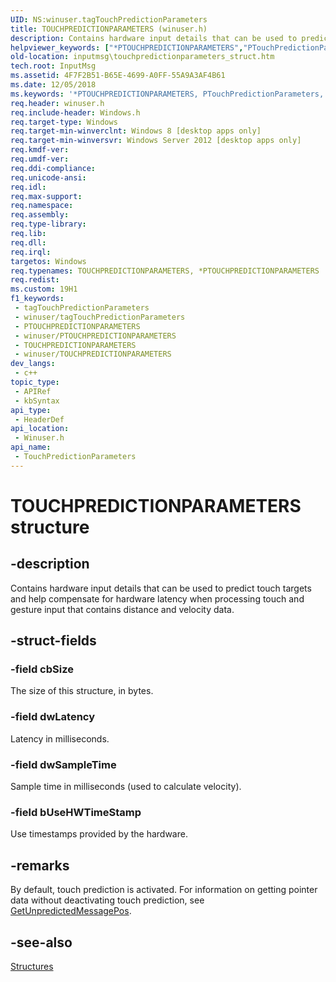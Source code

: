 ```yaml
---
UID: NS:winuser.tagTouchPredictionParameters
title: TOUCHPREDICTIONPARAMETERS (winuser.h)
description: Contains hardware input details that can be used to predict touch targets and help compensate for hardware latency when processing touch and gesture input that contains distance and velocity data.
helpviewer_keywords: ["*PTOUCHPREDICTIONPARAMETERS","PTouchPredictionParameters","PTouchPredictionParameters structure pointer [Input Messages and Notifications]","TOUCHPREDICTIONPARAMETERS","TouchPredictionParameters","TouchPredictionParameters structure [Input Messages and Notifications]","_TouchPredictionParameters","inputmsg.touchpredictionparameters_struct","winuser/PTouchPredictionParameters","winuser/TouchPredictionParameters"]
old-location: inputmsg\touchpredictionparameters_struct.htm
tech.root: InputMsg
ms.assetid: 4F7F2B51-B65E-4699-A0FF-55A9A3AF4B61
ms.date: 12/05/2018
ms.keywords: '*PTOUCHPREDICTIONPARAMETERS, PTouchPredictionParameters, PTouchPredictionParameters structure pointer [Input Messages and Notifications], TOUCHPREDICTIONPARAMETERS, TouchPredictionParameters, TouchPredictionParameters structure [Input Messages and Notifications], _TouchPredictionParameters, inputmsg.touchpredictionparameters_struct, winuser/PTouchPredictionParameters, winuser/TouchPredictionParameters'
req.header: winuser.h
req.include-header: Windows.h
req.target-type: Windows
req.target-min-winverclnt: Windows 8 [desktop apps only]
req.target-min-winversvr: Windows Server 2012 [desktop apps only]
req.kmdf-ver: 
req.umdf-ver: 
req.ddi-compliance: 
req.unicode-ansi: 
req.idl: 
req.max-support: 
req.namespace: 
req.assembly: 
req.type-library: 
req.lib: 
req.dll: 
req.irql: 
targetos: Windows
req.typenames: TOUCHPREDICTIONPARAMETERS, *PTOUCHPREDICTIONPARAMETERS
req.redist: 
ms.custom: 19H1
f1_keywords:
 - tagTouchPredictionParameters
 - winuser/tagTouchPredictionParameters
 - PTOUCHPREDICTIONPARAMETERS
 - winuser/PTOUCHPREDICTIONPARAMETERS
 - TOUCHPREDICTIONPARAMETERS
 - winuser/TOUCHPREDICTIONPARAMETERS
dev_langs:
 - c++
topic_type:
 - APIRef
 - kbSyntax
api_type:
 - HeaderDef
api_location:
 - Winuser.h
api_name:
 - TouchPredictionParameters
---
```


# TOUCHPREDICTIONPARAMETERS structure


## -description

Contains hardware input details that can be used to predict touch targets and help compensate for hardware latency when processing touch and gesture input that contains distance and velocity data.

## -struct-fields

### -field cbSize

The size of this structure, in bytes.

### -field dwLatency

Latency in milliseconds.

### -field dwSampleTime

Sample time in milliseconds (used to calculate velocity).

### -field bUseHWTimeStamp

Use timestamps provided by the hardware.

## -remarks

By default, touch prediction is activated. For information on getting pointer data without deactivating touch prediction, see <a href="/windows/desktop/api/winuser/nf-winuser-getunpredictedmessagepos">GetUnpredictedMessagePos</a>.

## -see-also

<a href="/windows/win32/inputmsg/structures">Structures</a>